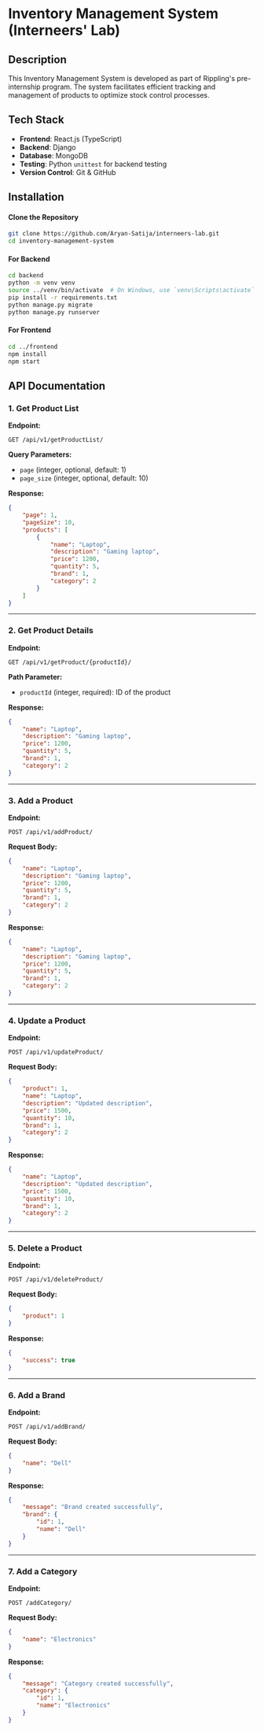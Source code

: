# Inventory Management System (Interneers' Lab)

## Description
This Inventory Management System is developed as part of Rippling's pre-internship program. The system facilitates efficient tracking and management of products to optimize stock control processes.

## Tech Stack
- **Frontend**: React.js (TypeScript)
- **Backend**: Django
- **Database**: MongoDB
- **Testing**: Python `unittest` for backend testing
- **Version Control**: Git & GitHub

## Installation  

#### Clone the Repository
```bash
git clone https://github.com/Aryan-Satija/interneers-lab.git
cd inventory-management-system
```
#### For Backend

```bash
cd backend
python -m venv venv
source ../venv/bin/activate  # On Windows, use `venv\Scripts\activate`
pip install -r requirements.txt
python manage.py migrate
python manage.py runserver
```

#### For Frontend
```bash
cd ../frontend
npm install
npm start
```

## API Documentation  

### 1. Get Product List  
**Endpoint:**  
```
GET /api/v1/getProductList/
```
**Query Parameters:**  
- `page` (integer, optional, default: 1)  
- `page_size` (integer, optional, default: 10)  

**Response:**  
```json
{
    "page": 1,
    "pageSize": 10,
    "products": [
        {
            "name": "Laptop",
            "description": "Gaming laptop",
            "price": 1200,
            "quantity": 5,
            "brand": 1,
            "category": 2
        }
    ]
}
```

---

### 2. Get Product Details  
**Endpoint:**  
```
GET /api/v1/getProduct/{productId}/
```
**Path Parameter:**  
- `productId` (integer, required): ID of the product  

**Response:**  
```json
{
    "name": "Laptop",
    "description": "Gaming laptop",
    "price": 1200,
    "quantity": 5,
    "brand": 1,
    "category": 2
}
```

---

### 3. Add a Product  
**Endpoint:**  
```
POST /api/v1/addProduct/
```
**Request Body:**  
```json
{
    "name": "Laptop",
    "description": "Gaming laptop",
    "price": 1200,
    "quantity": 5,
    "brand": 1,
    "category": 2
}
```
**Response:**  
```json
{
    "name": "Laptop",
    "description": "Gaming laptop",
    "price": 1200,
    "quantity": 5,
    "brand": 1,
    "category": 2
}
```

---

### 4. Update a Product  
**Endpoint:**  
```
POST /api/v1/updateProduct/
```
**Request Body:**  
```json
{
    "product": 1,
    "name": "Laptop",
    "description": "Updated description",
    "price": 1500,
    "quantity": 10,
    "brand": 1,
    "category": 2
}
```
**Response:**  
```json
{
    "name": "Laptop",
    "description": "Updated description",
    "price": 1500,
    "quantity": 10,
    "brand": 1,
    "category": 2
}
```

---

### 5. Delete a Product  
**Endpoint:**  
```
POST /api/v1/deleteProduct/
```
**Request Body:**  
```json
{
    "product": 1
}
```
**Response:**  
```json
{
    "success": true
}
```

---

### 6. Add a Brand  
**Endpoint:**  
```
POST /api/v1/addBrand/
```
**Request Body:**  
```json
{
    "name": "Dell"
}
```
**Response:**  
```json
{
    "message": "Brand created successfully",
    "brand": {
        "id": 1,
        "name": "Dell"
    }
}
```

---

### 7. Add a Category  
**Endpoint:**  
```
POST /addCategory/
```
**Request Body:**  
```json
{
    "name": "Electronics"
}
```
**Response:**  
```json
{
    "message": "Category created successfully",
    "category": {
        "id": 1,
        "name": "Electronics"
    }
}
```
